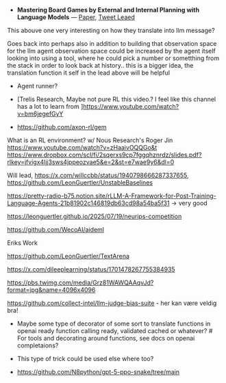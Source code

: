 - **Mastering Board Games by External and Internal Planning with Language Models**
  — [Paper](https://arxiv.org/pdf/2412.12119),
  [Tweet Leaed](https://x.com/ADarmouni/status/1874643013315518712)

This abouve one very interesting on how they translate into llm message?

Goes back into perhaps also in addition to building that observation space for the llm agent
observation space could be increased by the agent itself looking into using a tool, where he could pick
a number or sometthing from the stack in order to look back at history.. this is a bigger idea, the translation
function it self in the lead above will be helpful

- Agent runner?

- [Trelis Research, Maybe not pure RL this video.?
  I feel like this channel has a lot to learn from ]https://www.youtube.com/watch?v=bm6jegefGyY

- https://github.com/axon-rl/gem

What is an RL environment? w/ Nous Research's Roger Jin https://www.youtube.com/watch?v=zHaaivOQQGo&t
https://www.dropbox.com/scl/fi/2sqerxs9cp7fggqhznrdz/slides.pdf?rlkey=jfvigx4ljj3sws4jppeozvae5&e=2&st=e7wae9y6&dl=0

Will lead, https://x.com/willccbb/status/1940798666287337655, https://github.com/LeonGuertler/UnstableBaselines

https://pretty-radio-b75.notion.site/rLLM-A-Framework-for-Post-Training-Language-Agents-21b81902c146819db63cd98a54ba5f31 -> very good

https://leonguertler.github.io/2025/07/19/neurips-competition

https://github.com/WecoAI/aideml

Eriks Work

https://github.com/LeonGuertler/TextArena

https://x.com/dileeplearning/status/1701478267755384935

https://pbs.twimg.com/media/Grz81WAWQAAqvJd?format=jpg&name=4096x4096

https://github.com/collect-intel/llm-judge-bias-suite - her kan være veldig bra!

- Maybe some type of decorator of some sort to translate functions in openai ready function calling ready, validated cached or whatever? # For tools and decorating around functions, see docs on openai completaions?

- This type of trick could be used else where too?

- https://github.com/N8python/gpt-5-ppo-snake/tree/main
